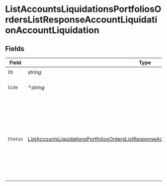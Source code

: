 # ListAccountsLiquidationsPortfoliosOrdersListResponseAccountLiquidationAccountLiquidation


## Fields

| Field                                                                                                                                                                                                                       | Type                                                                                                                                                                                                                        | Required                                                                                                                                                                                                                    | Description                                                                                                                                                                                                                 |
| --------------------------------------------------------------------------------------------------------------------------------------------------------------------------------------------------------------------------- | --------------------------------------------------------------------------------------------------------------------------------------------------------------------------------------------------------------------------- | --------------------------------------------------------------------------------------------------------------------------------------------------------------------------------------------------------------------------- | --------------------------------------------------------------------------------------------------------------------------------------------------------------------------------------------------------------------------- |
| `ID`                                                                                                                                                                                                                        | *string*                                                                                                                                                                                                                    | :heavy_check_mark:                                                                                                                                                                                                          | N/A                                                                                                                                                                                                                         |
| `Side`                                                                                                                                                                                                                      | **string*                                                                                                                                                                                                                   | :heavy_minus_sign:                                                                                                                                                                                                          | Side of the order.<br/>* SELL -                                                                                                                                                                                             |
| `Status`                                                                                                                                                                                                                    | [ListAccountsLiquidationsPortfoliosOrdersListResponseAccountLiquidationAccountLiquidationStatus](../../models/operations/listaccountsliquidationsportfoliosorderslistresponseaccountliquidationaccountliquidationstatus.md) | :heavy_check_mark:                                                                                                                                                                                                          | Execution status of the Account liquidation order.<br/>* NEW - <br/>* PROCESSING - <br/>* FILLED - <br/>* CANCELLED -                                                                                                       |